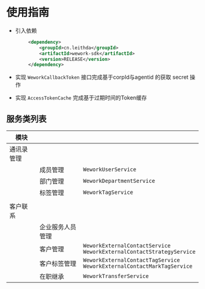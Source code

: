 
# 使用指南

- 引入依赖

```xml
        <dependency>
            <groupId>cn.leithda</groupId>
            <artifactId>wework-sdk</artifactId>
            <version>RELEASE</version>
        </dependency>
```



- 实现 `WeworkCallbackToken` 接口完成基于corpId与agentid 的获取 secret 操作

- 实现 `AccessTokenCache` 完成基于过期时间的Token缓存


## 服务类列表

| 模块       |                  |                                                              |
| ---------- | ---------------- | ------------------------------------------------------------ |
| 通讯录管理 |                  |                                                              |
|            | 成员管理         | `WeworkUserService`                                          |
|            | 部门管理         | `WeworkDepartmentService`                                    |
|            | 标签管理         | `WeworkTagService`                                           |
|            |                  |                                                              |
| 客户联系   |                  |                                                              |
|            | 企业服务人员管理 |                                                              |
|            | 客户管理         | `WeworkExternalContactService`<br/>`WeworkExternalContactStrategyService` |
|            | 客户标签管理     | `WeworkExternalContactTagService`<br/>`WeworkExternalContactMarkTagService` |
|            | 在职继承         | `WeworkTransferService`                                      |

